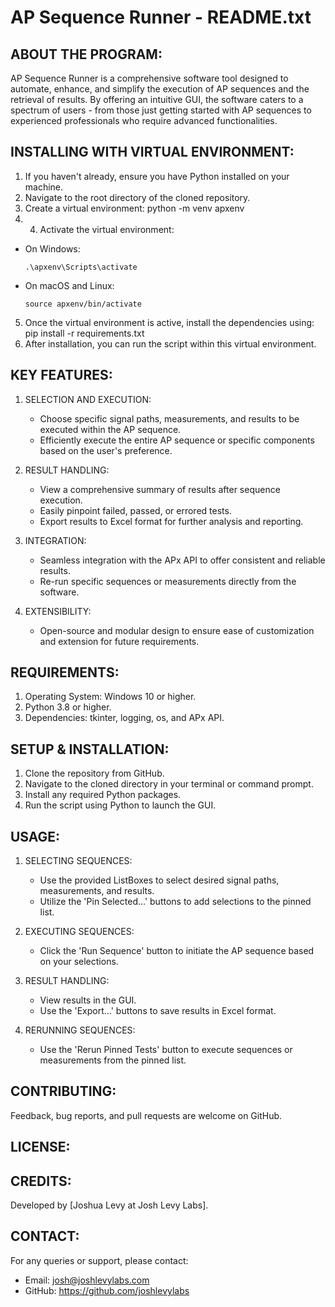 AP Sequence Runner - README.txt
======================================================================

ABOUT THE PROGRAM:
------------------
AP Sequence Runner is a comprehensive software tool designed to automate, enhance, and simplify the execution of AP sequences and the retrieval of results. By offering an intuitive GUI, the software caters to a spectrum of users - from those just getting started with AP sequences to experienced professionals who require advanced functionalities.

INSTALLING WITH VIRTUAL ENVIRONMENT:
------------------------------------
1. If you haven't already, ensure you have Python installed on your machine.
2. Navigate to the root directory of the cloned repository.
3. Create a virtual environment: python -m venv apxenv
4. 4. Activate the virtual environment:
- On Windows:
  ```
  .\apxenv\Scripts\activate
  ```
- On macOS and Linux:
  ```
  source apxenv/bin/activate
  ```
5. Once the virtual environment is active, install the dependencies using: pip install -r requirements.txt
6. After installation, you can run the script within this virtual environment.


KEY FEATURES:
-------------
1. SELECTION AND EXECUTION:
   - Choose specific signal paths, measurements, and results to be executed within the AP sequence.
   - Efficiently execute the entire AP sequence or specific components based on the user's preference.

2. RESULT HANDLING:
   - View a comprehensive summary of results after sequence execution.
   - Easily pinpoint failed, passed, or errored tests.
   - Export results to Excel format for further analysis and reporting.

3. INTEGRATION:
   - Seamless integration with the APx API to offer consistent and reliable results.
   - Re-run specific sequences or measurements directly from the software.

4. EXTENSIBILITY:
   - Open-source and modular design to ensure ease of customization and extension for future requirements.

REQUIREMENTS:
-------------
1. Operating System: Windows 10 or higher.
2. Python 3.8 or higher.
3. Dependencies: tkinter, logging, os, and APx API.

SETUP & INSTALLATION:
---------------------
1. Clone the repository from GitHub.
2. Navigate to the cloned directory in your terminal or command prompt.
3. Install any required Python packages.
4. Run the script using Python to launch the GUI.

USAGE:
------
1. SELECTING SEQUENCES:
   - Use the provided ListBoxes to select desired signal paths, measurements, and results.
   - Utilize the 'Pin Selected...' buttons to add selections to the pinned list.

2. EXECUTING SEQUENCES:
   - Click the 'Run Sequence' button to initiate the AP sequence based on your selections.

3. RESULT HANDLING:
   - View results in the GUI.
   - Use the 'Export...' buttons to save results in Excel format.
   
4. RERUNNING SEQUENCES:
   - Use the 'Rerun Pinned Tests' button to execute sequences or measurements from the pinned list.

CONTRIBUTING:
-------------
Feedback, bug reports, and pull requests are welcome on GitHub.

LICENSE:
--------


CREDITS:
--------
Developed by [Joshua Levy at Josh Levy Labs].

CONTACT:
--------
For any queries or support, please contact:
- Email: josh@joshlevylabs.com
- GitHub: https://github.com/joshlevylabs

